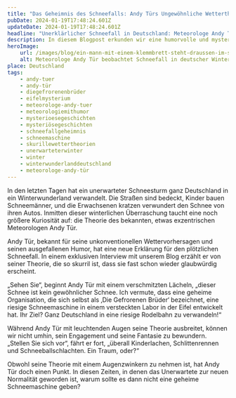 ```yaml
---
title: "Das Geheimnis des Schneefalls: Andy Türs Ungewöhnliche Wettertheorie"
pubDate: 2024-01-19T17:48:24.601Z
updateDate: 2024-01-19T17:48:24.601Z
headline: "Unerklärlicher Schneefall in Deutschland: Meteorologe Andy Tür Enthüllt Seine Kuriose Theorie"
description: In diesem Blogpost erkunden wir eine humorvolle und mysteriöse Erklärung für den unerwarteten Schneefall in ganz Deutschland.
heroImage:
    url: /images/blog/ein-mann-mit-einem-klemmbrett-steht-draussen-im-schnee.webp
    alt: Meteorologe Andy Tür beobachtet Schneefall in deutscher Winterlandschaft, mit spielenden Kindern und verschneiten Straßen
place: Deutschland
tags:
    - andy-tuer
    - andy-tür
    - diegefrorenenbrüder
    - eifelmysterium
    - meteorologe-andy-tuer
    - meteorologiemithumor
    - mysterioesegeschichten
    - mysteriösegeschichten
    - schneefallgeheimnis
    - schneemaschine
    - skurillewettertheorien
    - unerwarteterwinter
    - winter
    - winterwunderlanddeutschland
    - meteorologe-andy-tür
---
```


In den letzten Tagen hat ein unerwarteter Schneesturm ganz Deutschland in ein Winterwunderland verwandelt. Die Straßen sind bedeckt, Kinder bauen Schneemänner, und die Erwachsenen kratzen verwundert den Schnee von ihren Autos. Inmitten dieser winterlichen Überraschung taucht eine noch größere Kuriosität auf: die Theorie des bekannten, etwas exzentrischen Meteorologen Andy Tür.

Andy Tür, bekannt für seine unkonventionellen Wettervorhersagen und seinen ausgefallenen Humor, hat eine neue Erklärung für den plötzlichen Schneefall. In einem exklusiven Interview mit unserem Blog erzählt er von seiner Theorie, die so skurril ist, dass sie fast schon wieder glaubwürdig erscheint.

„Sehen Sie“, beginnt Andy Tür mit einem verschmitzten Lächeln, „dieser Schnee ist kein gewöhnlicher Schnee. Ich vermute, dass eine geheime Organisation, die sich selbst als ‚Die Gefrorenen Brüder‘ bezeichnet, eine riesige Schneemaschine in einem versteckten Labor in der Eifel entwickelt hat. Ihr Ziel? Ganz Deutschland in eine riesige Rodelbahn zu verwandeln!“

Während Andy Tür mit leuchtenden Augen seine Theorie ausbreitet, können wir nicht umhin, sein Engagement und seine Fantasie zu bewundern. „Stellen Sie sich vor“, fährt er fort, „überall Kinderlachen, Schlittenrennen und Schneeballschlachten. Ein Traum, oder?“

Obwohl seine Theorie mit einem Augenzwinkern zu nehmen ist, hat Andy Tür doch einen Punkt. In diesen Zeiten, in denen das Unerwartete zur neuen Normalität geworden ist, warum sollte es dann nicht eine geheime Schneemaschine geben?
